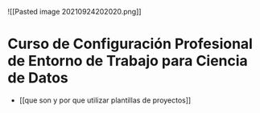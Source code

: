![[Pasted image 20210924202020.png]]

# Curso de Configuración Profesional de Entorno de Trabajo para Ciencia de Datos


* [[que son y por que utilizar plantillas de proyectos]]